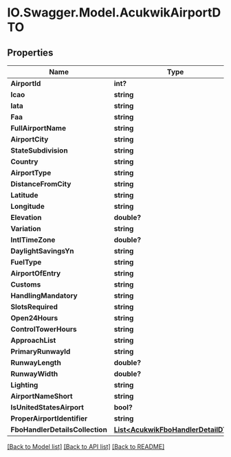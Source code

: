 # IO.Swagger.Model.AcukwikAirportDTO
## Properties

Name | Type | Description | Notes
------------ | ------------- | ------------- | -------------
**AirportId** | **int?** |  | [optional] 
**Icao** | **string** |  | [optional] 
**Iata** | **string** |  | [optional] 
**Faa** | **string** |  | [optional] 
**FullAirportName** | **string** |  | [optional] 
**AirportCity** | **string** |  | [optional] 
**StateSubdivision** | **string** |  | [optional] 
**Country** | **string** |  | [optional] 
**AirportType** | **string** |  | [optional] 
**DistanceFromCity** | **string** |  | [optional] 
**Latitude** | **string** |  | [optional] 
**Longitude** | **string** |  | [optional] 
**Elevation** | **double?** |  | [optional] 
**Variation** | **string** |  | [optional] 
**IntlTimeZone** | **double?** |  | [optional] 
**DaylightSavingsYn** | **string** |  | [optional] 
**FuelType** | **string** |  | [optional] 
**AirportOfEntry** | **string** |  | [optional] 
**Customs** | **string** |  | [optional] 
**HandlingMandatory** | **string** |  | [optional] 
**SlotsRequired** | **string** |  | [optional] 
**Open24Hours** | **string** |  | [optional] 
**ControlTowerHours** | **string** |  | [optional] 
**ApproachList** | **string** |  | [optional] 
**PrimaryRunwayId** | **string** |  | [optional] 
**RunwayLength** | **double?** |  | [optional] 
**RunwayWidth** | **double?** |  | [optional] 
**Lighting** | **string** |  | [optional] 
**AirportNameShort** | **string** |  | [optional] 
**IsUnitedStatesAirport** | **bool?** |  | [optional] 
**ProperAirportIdentifier** | **string** |  | [optional] 
**FboHandlerDetailsCollection** | [**List&lt;AcukwikFboHandlerDetailDTO&gt;**](AcukwikFboHandlerDetailDTO.md) |  | [optional] 

[[Back to Model list]](../README.md#documentation-for-models) [[Back to API list]](../README.md#documentation-for-api-endpoints) [[Back to README]](../README.md)

